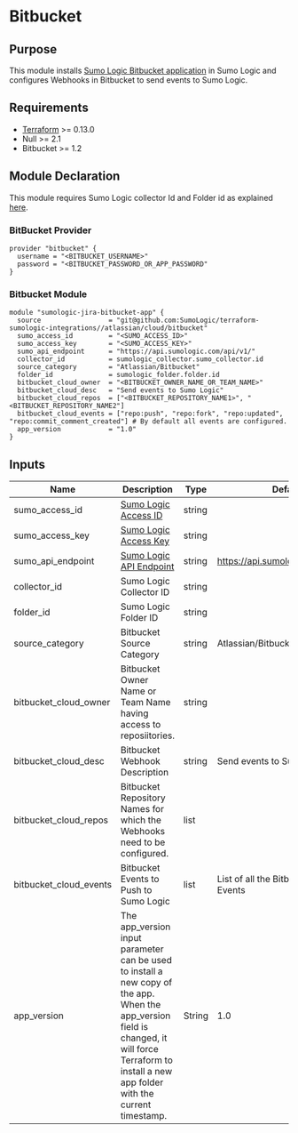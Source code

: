 # Bitbucket

## Purpose

This module installs [Sumo Logic Bitbucket application](https://help.sumologic.com/07Sumo-Logic-Apps/08App_Development/Bitbucket) in Sumo Logic and configures Webhooks in Bitbucket to send events to Sumo Logic.

## Requirements

* [Terraform](https://www.terraform.io/downloads.html) >= 0.13.0
* Null >= 2.1
* Bitbucket >= 1.2

## Module Declaration

This module requires Sumo Logic collector Id and Folder id as explained [here](https://github.com/SumoLogic/terraform-sumologic-integrations#prerequisites-for-using-modules).

### BitBucket Provider
```shell
provider "bitbucket" {
  username = "<BITBUCKET_USERNAME>"
  password = "<BITBUCKET_PASSWORD_OR_APP_PASSWORD"
}
```

### Bitbucket Module
```shell
module "sumologic-jira-bitbucket-app" {
  source                 = "git@github.com:SumoLogic/terraform-sumologic-integrations//atlassian/cloud/bitbucket"
  sumo_access_id         = "<SUMO_ACCESS_ID>"
  sumo_access_key        = "<SUMO_ACCESS_KEY>"
  sumo_api_endpoint      = "https://api.sumologic.com/api/v1/"
  collector_id           = sumologic_collector.sumo_collector.id
  source_category        = "Atlassian/Bitbucket"
  folder_id              = sumologic_folder.folder.id
  bitbucket_cloud_owner  = "<BITBUCKET_OWNER_NAME_OR_TEAM_NAME>"
  bitbucket_cloud_desc   = "Send events to Sumo Logic"
  bitbucket_cloud_repos  = ["<BITBUCKET_REPOSITORY_NAME1>", "<BITBUCKET_REPOSITORY_NAME2"]
  bitbucket_cloud_events = ["repo:push", "repo:fork", "repo:updated", "repo:commit_comment_created"] # By default all events are configured.
  app_version            = "1.0"
}
```

## Inputs

| Name | Description | Type | Default | Required |
|------|-------------|------|---------|:-----:|
|sumo_access_id|[Sumo Logic Access ID](https://help.sumologic.com/Manage/Security/Access-Keys)|string||yes
|sumo_access_key|[Sumo Logic Access Key](https://help.sumologic.com/Manage/Security/Access-Keys)|string||yes
|sumo_api_endpoint|[Sumo Logic API Endpoint](https://help.sumologic.com/APIs/General-API-Information/Sumo-Logic-Endpoints-and-Firewall-Security)|string|https://api.sumologic.com/api/v1/|yes
|collector_id|Sumo Logic Collector ID|string||yes
|folder_id|Sumo Logic Folder ID|string||yes
|source_category|Bitbucket Source Category|string|Atlassian/Bitbucket|yes
|bitbucket_cloud_owner|Bitbucket Owner Name or Team Name having access to reposiitories.|string||yes
|bitbucket_cloud_desc|Bitbucket Webhook Description|string|Send events to Sumo Logic|yes
|bitbucket_cloud_repos|Bitbucket Repository Names for which the Webhooks need to be configured.|list||yes
|bitbucket_cloud_events|Bitbucket Events to Push to Sumo Logic|list|List of all the Bitbucket Cloud Events|yes
|app_version|The app_version input parameter can be used to install a new copy of the app. When the app_version field is changed, it will force Terraform to install a new app folder with the current timestamp.|String|1.0|no